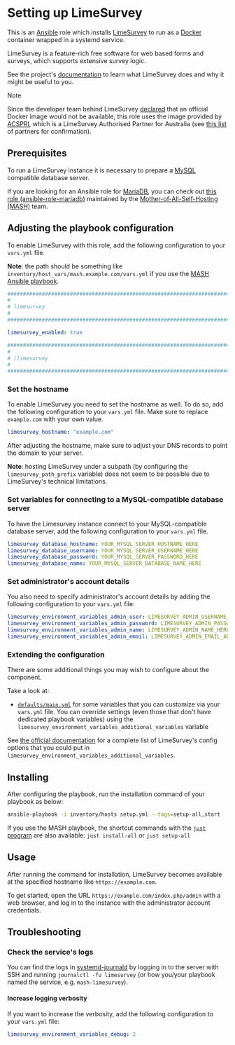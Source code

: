 <!--
SPDX-FileCopyrightText: 2020 - 2024 MDAD project contributors
SPDX-FileCopyrightText: 2020 - 2024 Slavi Pantaleev
SPDX-FileCopyrightText: 2020 Aaron Raimist
SPDX-FileCopyrightText: 2020 Chris van Dijk
SPDX-FileCopyrightText: 2020 Dominik Zajac
SPDX-FileCopyrightText: 2020 Mickaël Cornière
SPDX-FileCopyrightText: 2022 François Darveau
SPDX-FileCopyrightText: 2022 Julian Foad
SPDX-FileCopyrightText: 2022 Warren Bailey
SPDX-FileCopyrightText: 2023 Antonis Christofides
SPDX-FileCopyrightText: 2023 Felix Stupp
SPDX-FileCopyrightText: 2023 Pierre 'McFly' Marty
SPDX-FileCopyrightText: 2024 - 2025 Suguru Hirahara

SPDX-License-Identifier: AGPL-3.0-or-later
-->

# Setting up LimeSurvey

This is an [Ansible](https://www.ansible.com/) role which installs [LimeSurvey](https://www.limesurvey.org) to run as a [Docker](https://www.docker.com/) container wrapped in a systemd service.

LimeSurvey is a feature-rich free software for web based forms and surveys, which supports extensive survey logic.

See the project's [documentation](https://www.limesurvey.org/manual/LimeSurvey_Manual) to learn what LimeSurvey does and why it might be useful to you.

>[!NOTE]
> Since the developer team behind LimeSurvey [declared](https://bugs.limesurvey.org/view.php?id=14606#c55854) that an official Docker image would not be available, this role uses the image provided by [ACSPRI](https://www.acspri.org.au/limesurvey), which is a LimeSurvey Authorised Partner for Australia (see [this list](https://www.limesurvey.com/index.php/hosting) of partners for confirmation).

## Prerequisites

To run a LimeSurvey instance it is necessary to prepare a [MySQL](https://www.mysql.com/) compatible database server.

If you are looking for an Ansible role for [MariaDB](https://mariadb.org/), you can check out [this role (ansible-role-mariadb)](https://github.com/mother-of-all-self-hosting/ansible-role-mariadb) maintained by the [Mother-of-All-Self-Hosting (MASH)](https://github.com/mother-of-all-self-hosting) team.

## Adjusting the playbook configuration

To enable LimeSurvey with this role, add the following configuration to your `vars.yml` file.

**Note**: the path should be something like `inventory/host_vars/mash.example.com/vars.yml` if you use the [MASH Ansible playbook](https://github.com/mother-of-all-self-hosting/mash-playbook).

```yaml
########################################################################
#                                                                      #
# limesurvey                                                           #
#                                                                      #
########################################################################

limesurvey_enabled: true

########################################################################
#                                                                      #
# /limesurvey                                                          #
#                                                                      #
########################################################################
```

### Set the hostname

To enable LimeSurvey you need to set the hostname as well. To do so, add the following configuration to your `vars.yml` file. Make sure to replace `example.com` with your own value.

```yaml
limesurvey_hostname: "example.com"
```

After adjusting the hostname, make sure to adjust your DNS records to point the domain to your server.

**Note**: hosting LimeSurvey under a subpath (by configuring the `limesurvey_path_prefix` variable) does not seem to be possible due to LimeSurvey's technical limitations.

### Set variables for connecting to a MySQL-compatible database server

To have the Limesurvey instance connect to your MySQL-compatible database server, add the following configuration to your `vars.yml` file.

```yaml
limesurvey_database_hostname: YOUR_MYSQL_SERVER_HOSTNAME_HERE
limesurvey_database_username: YOUR_MYSQL_SERVER_USERNAME_HERE
limesurvey_database_password: YOUR_MYSQL_SERVER_PASSWORD_HERE
limesurvey_database_name: YOUR_MYSQL_SERVER_DATABASE_NAME_HERE
```

### Set administrator's account details

You also need to specify administrator's account details by adding the following configuration to your `vars.yml` file:

```yaml
limesurvey_environment_variables_admin_user: LIMESURVEY_ADMIN_USERNAME_HERE
limesurvey_environment_variables_admin_password: LIMESURVEY_ADMIN_PASSWORD_HERE
limesurvey_environment_variables_admin_name: LIMESURVEY_ADMIN_NAME_HERE
limesurvey_environment_variables_admin_email: LIMESURVEY_ADMIN_EMAIL_ADDRESS_HERE
```

### Extending the configuration

There are some additional things you may wish to configure about the component.

Take a look at:

- [`defaults/main.yml`](../defaults/main.yml) for some variables that you can customize via your `vars.yml` file. You can override settings (even those that don't have dedicated playbook variables) using the `limesurvey_environment_variables_additional_variables` variable

See [the official documentation](https://hub.docker.com/r/acspri/limesurvey#how-to-use-this-image) for a complete list of LimeSurvey's config options that you could put in `limesurvey_environment_variables_additional_variables`.

## Installing

After configuring the playbook, run the installation command of your playbook as below:

```sh
ansible-playbook -i inventory/hosts setup.yml --tags=setup-all,start
```

If you use the MASH playbook, the shortcut commands with the [`just` program](https://github.com/mother-of-all-self-hosting/mash-playbook/blob/main/docs/just.md) are also available: `just install-all` or `just setup-all`

## Usage

After running the command for installation, LimeSurvey becomes available at the specified hostname like `https://example.com`.

To get started, open the URL `https://example.com/index.php/admin` with a web browser, and log in to the instance with the administrator account credentials.

## Troubleshooting

### Check the service's logs

You can find the logs in [systemd-journald](https://www.freedesktop.org/software/systemd/man/systemd-journald.service.html) by logging in to the server with SSH and running `journalctl -fu limesurvey` (or how you/your playbook named the service, e.g. `mash-limesurvey`).

#### Increase logging verbosity

If you want to increase the verbosity, add the following configuration to your `vars.yml` file:

```yaml
limesurvey_environment_variables_debug: 2
```
